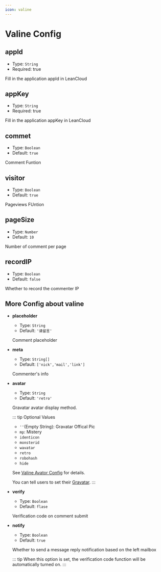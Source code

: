 ```yaml
---
icon: valine
---
```


# Valine Config

## appId

- Type: `String`
- Required: true

Fill in the application appId in LeanCloud

## appKey

- Type: `String`
- Required: true

Fill in the application appKey in LeanCloud

## commet

- Type: `Boolean`
- Default: `true`

Comment Funtion

## visitor

- Type: `Boolean`
- Default: `true`

Pageviews FUntion

## pageSize

- Type: `Number`
- Default: `10`

Number of comment per page

## recordIP

- Type: `Boolean`
- Default: `false`

Whether to record the commenter IP

## More Config about valine

- **placeholder**

  - Type: `String`
  - Default: `'请留言'`

  Comment placeholder

- **meta**

  - Type: `String[]`
  - Default: `['nick','mail','link']`

  Commenter's info

- **avatar**

  - Type: `String`
  - Default: `'retro'`

  Gravatar avatar display method.

  ::: tip Optional Values

  - `''`(Empty String): Gravatar Offical Pic
  - `mp`: Mistery
  - `identicon`
  - `monsterid`
  - `wavatar`
  - `retro`
  - `robohash`
  - `hide`

  See [Valine Avator Config](https://valine.js.org/avatar.html) for details.

  You can tell users to set their [Gravatar](http://cn.gravatar.com/).
  :::

- **verify**

  - Type: `Boolean`
  - Default: `flase`

  Verification code on comment submit

- **notify**

  - Type: `Boolean`
  - Default: `true`

  Whether to send a message reply notification based on the left mailbox

  ::: tip
  When this option is set, the verification code function will be automatically turned on.
  :::
